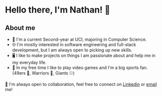 # Hello there, I'm Nathan! 👋

## About me
- 🍎 I'm a current Second-year at UCI, majoring in Computer Science.
- 🤓 I'm mostly interested in software engineering and full-stack development, but I am always open to picking up new skills.
- 🖥️ I like to make projects on things I am passionate about and help me in my everyday life.
- 🌱 In my free time I like to play video games and I'm a big sports fan. (49ers 🏈, Warriors 🏀, Giants ⚾) 

🤝 I'm always open to collaboration, feel free to connect on [Linkedin]((https://www.linkedin.com/in/nathan-ong17/)) or [email](nathanong.cs@gmail.com) me!
